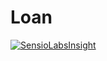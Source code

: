 Loan
====

[![SensioLabsInsight](https://insight.sensiolabs.com/projects/d45eda4f-716b-46c4-9d1d-b683be19f98f/mini.png)](https://insight.sensiolabs.com/projects/d45eda4f-716b-46c4-9d1d-b683be19f98f)
